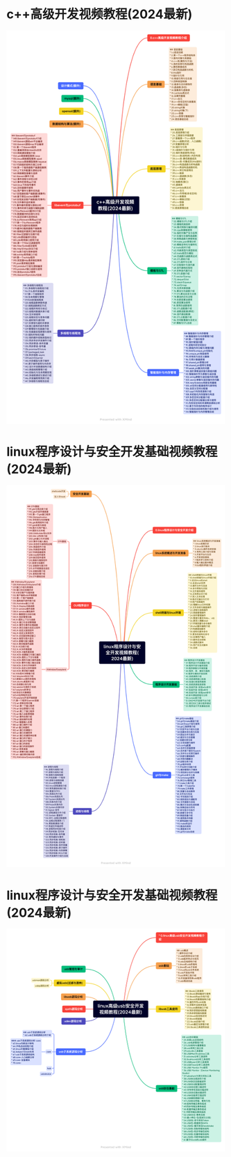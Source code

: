# c++高级开发视频教程(2024最新)
![](./userspace/study_adv_cpp_dev/c++高级开发视频教程(2024最新).png)

# linux程序设计与安全开发基础视频教程(2024最新)
![](./userspace/study_linux_sec_programming/linux程序设计与安全开发视频教程(2024最新).png)

# linux程序设计与安全开发基础视频教程(2024最新)
![](./usb/linux高级usb安全开发视频教程(2024最新).png)
